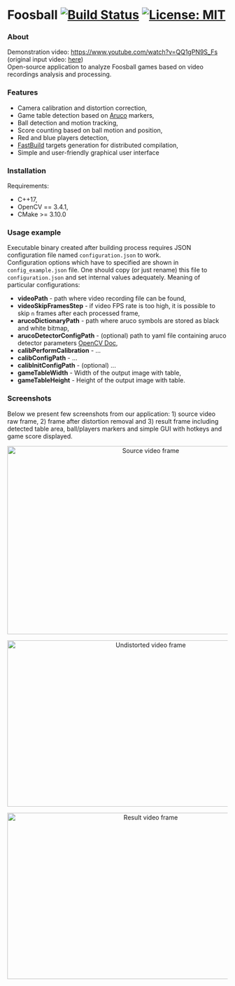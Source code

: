 # Foosball [![Build Status](https://travis-ci.com/mtszkw/foosball.svg?token=e2qczaZansf4M2Pmpkha&branch=master)](https://travis-ci.com/mtszkw/foosball) [![License: MIT](https://img.shields.io/badge/License-MIT-yellow.svg)](https://opensource.org/licenses/MIT)

### About
Demonstration video: https://www.youtube.com/watch?v=QQ1gPN9S_Fs (original input video: [here](https://www.youtube.com/watch?v=YIwG6P5TcKs))  
Open-source application to analyze Foosball games based on video recordings analysis and processing.

### Features
- Camera calibration and distortion correction,
- Game table detection based on [Aruco](https://docs.opencv.org/3.1.0/d5/dae/tutorial_aruco_detection.html) markers,
- Ball detection and motion tracking,
- Score counting based on ball motion and position,
- Red and blue players detection,
- [FastBuild](http://www.fastbuild.org/docs/home.html) targets generation for distributed compilation,
- Simple and user-friendly graphical user interface

### Installation
Requirements:
- C++17,
- OpenCV == 3.4.1,
- CMake >= 3.10.0

### Usage example
Executable binary created after building process requires JSON configuration file named `configuration.json` to work.  
Configuration options which have to specified are shown in `config_example.json` file. One should copy (or just rename) this file to `configuration.json` and set internal values adequately.
Meaning of particular configurations:
- **videoPath** - path where video recording file can be found,
- **videoSkipFramesStep** - if video FPS rate is too high, it is possible to skip `n` frames after each processed frame,
- **arucoDictionaryPath** - path where aruco symbols are stored as black and white bitmap,
- **arucoDetectorConfigPath** - (optional) path to yaml file containing aruco detector parameters [OpenCV Doc](https://docs.opencv.org/3.4.1/d1/dcd/structcv_1_1aruco_1_1DetectorParameters.html),
- **calibPerformCalibration** - ...
- **calibConfigPath** - ...
- **calibInitConfigPath** - (optional) ...
- **gameTableWidth** - Width of the output image with table,
- **gameTableHeight** - Height of the output image with table.

### Screenshots
Below we present few screenshots from our application: 1) source video raw frame, 2) frame after distortion removal and 3) result frame including detected table area, ball/players markers and simple GUI with hotkeys and game score displayed.
<p align="center">
  <img src="https://image.ibb.co/iH0q9o/source.png" width="640" height="430" alt="Source video frame"/>
</p>
<p align="center">
  <img src="https://image.ibb.co/cqWxpo/1_dystorcja.png" width="640" height="380" alt="Undistorted video frame"/>
</p>
<p align="center">
  <img src="https://preview.ibb.co/epVJvT/3_result.png" width="640" height="380" alt="Result video frame"/>
</p>
